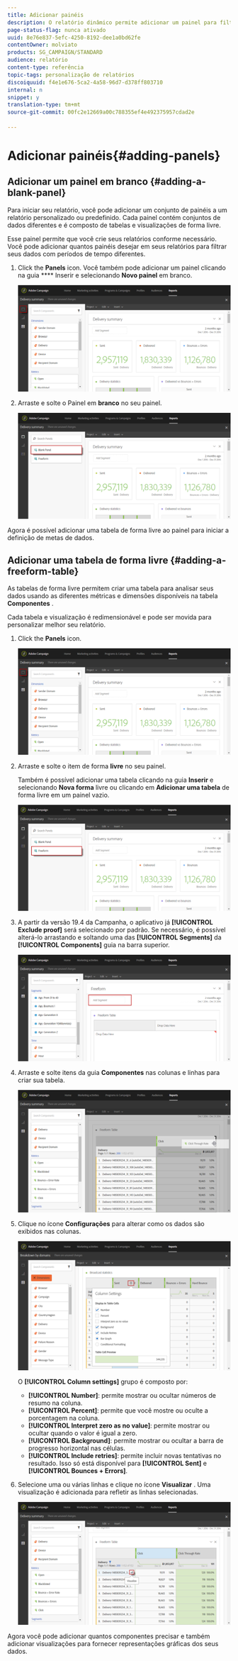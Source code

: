 ```yaml
---
title: Adicionar painéis
description: O relatório dinâmico permite adicionar um painel para filtrar melhor seus dados, dependendo do período de tempo escolhido.
page-status-flag: nunca ativado
uuid: 8e76e837-5efc-4250-8192-dee1a0bd62fe
contentOwner: molviato
products: SG_CAMPAIGN/STANDARD
audience: relatório
content-type: referência
topic-tags: personalização de relatórios
discoiquuid: f4e1e676-5ca2-4a58-96d7-d378ff803710
internal: n
snippet: y
translation-type: tm+mt
source-git-commit: 00fc2e12669a00c788355ef4e492375957cdad2e

---
```



# Adicionar painéis{#adding-panels}

## Adicionar um painel em branco {#adding-a-blank-panel}

Para iniciar seu relatório, você pode adicionar um conjunto de painéis a um relatório personalizado ou predefinido. Cada painel contém conjuntos de dados diferentes e é composto de tabelas e visualizações de forma livre.

Esse painel permite que você crie seus relatórios conforme necessário. Você pode adicionar quantos painéis desejar em seus relatórios para filtrar seus dados com períodos de tempo diferentes.

1. Click the **Panels** icon. Você também pode adicionar um painel clicando na guia **** Inserir e selecionando **Novo painel** em branco.

   ![](assets/dynamic_report_panel_1.png)

1. Arraste e solte o Painel em **branco** no seu painel.

   ![](assets/dynamic_report_panel.png)

Agora é possível adicionar uma tabela de forma livre ao painel para iniciar a definição de metas de dados.

## Adicionar uma tabela de forma livre {#adding-a-freeform-table}

As tabelas de forma livre permitem criar uma tabela para analisar seus dados usando as diferentes métricas e dimensões disponíveis na tabela **Componentes** .

Cada tabela e visualização é redimensionável e pode ser movida para personalizar melhor seu relatório.

1. Click the **Panels** icon.

   ![](assets/dynamic_report_panel_1.png)

1. Arraste e solte o item de forma **livre** no seu painel.

   Também é possível adicionar uma tabela clicando na guia **Inserir** e selecionando **Nova forma** livre ou clicando em **Adicionar uma tabela** de forma livre em um painel vazio.

   ![](assets/dynamic_report_panel_2.png)

1. A partir da versão 19.4 da Campanha, o aplicativo já **[!UICONTROL Exclude proof]** será selecionado por padrão. Se necessário, é possível alterá-lo arrastando e soltando uma das **[!UICONTROL Segments]** da **[!UICONTROL Components]** guia na barra superior.

   ![](assets/dynamic_report_panel_3.png)

1. Arraste e solte itens da guia **Componentes** nas colunas e linhas para criar sua tabela.

   ![](assets/dynamic_report_freeform_3.png)

1. Clique no ícone **Configurações** para alterar como os dados são exibidos nas colunas.

   ![](assets/dynamic_report_freeform_4.png)

   O **[!UICONTROL Column settings]** grupo é composto por:

   * **[!UICONTROL Number]**: permite mostrar ou ocultar números de resumo na coluna.
   * **[!UICONTROL Percent]**: permite que você mostre ou oculte a porcentagem na coluna.
   * **[!UICONTROL Interpret zero as no value]**: permite mostrar ou ocultar quando o valor é igual a zero.
   * **[!UICONTROL Background]**: permite mostrar ou ocultar a barra de progresso horizontal nas células.
   * **[!UICONTROL Include retries]**: permite incluir novas tentativas no resultado. Isso só está disponível para **[!UICONTROL Sent]** e **[!UICONTROL Bounces + Errors]**.

1. Selecione uma ou várias linhas e clique no ícone **Visualizar** . Uma visualização é adicionada para refletir as linhas selecionadas.

   ![](assets/dynamic_report_freeform_5.png)

Agora você pode adicionar quantos componentes precisar e também adicionar visualizações para fornecer representações gráficas dos seus dados.
